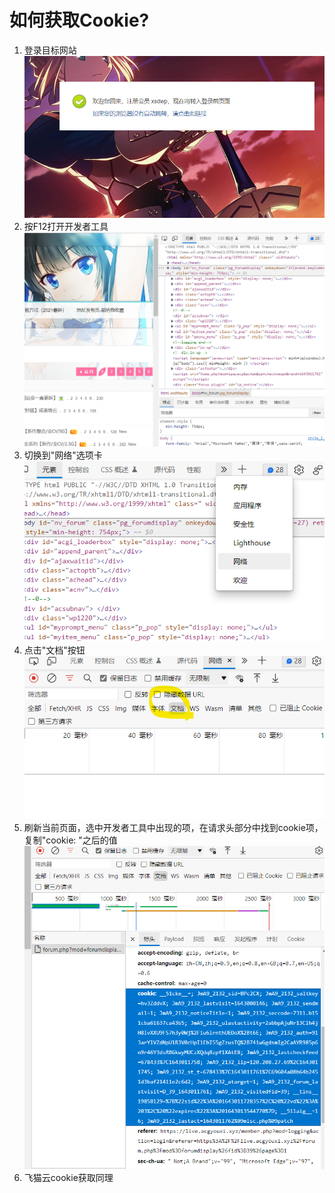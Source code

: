 # 如何获取Cookie?

1. 登录目标网站
    ![登录目标网站](../image/readme_01.png)
2. 按F12打开开发者工具
    ![按F12打开开发者工具](../image/readme_02.png)
3. 切换到"网络"选项卡
    ![切换到"网络"选项卡](../image/readme_03.png)
4. 点击"文档"按钮
    ![点击"文档"按钮](../image/readme_04.png)
5. 刷新当前页面，选中开发者工具中出现的项，在请求头部分中找到cookie项，复制"cookie: "之后的值
    ![复制"cookie: "之后的值](../image/readme_05.png)
6. 飞猫云cookie获取同理
